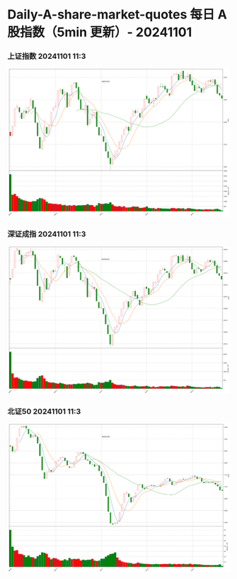 
# Daily-A-share-market-quotes 每日 A 股指数（5min 更新）- 20241101

### 上证指数 20241101 11:3
![](./fig/2024/11/20241101-sh000001.png)

### 深证成指 20241101 11:3
![](./fig/2024/11/20241101-sz399001.png)

### 北证50 20241101 11:3
![](./fig/2024/11/20241101-bj899050.png)
